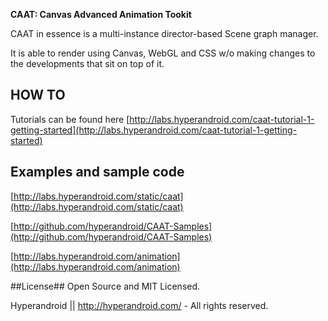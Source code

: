 **CAAT: Canvas Advanced Animation Tookit**

CAAT in essence is a multi-instance director-based Scene graph manager.

It is able to render using Canvas, WebGL and CSS w/o making changes to the developments that sit on top of it.

## HOW TO ##
Tutorials can be found here [http://labs.hyperandroid.com/caat-tutorial-1-getting-started](http://labs.hyperandroid.com/caat-tutorial-1-getting-started)

## Examples and sample code ##

[http://labs.hyperandroid.com/static/caat](http://labs.hyperandroid.com/static/caat)

[http://github.com/hyperandroid/CAAT-Samples](http://github.com/hyperandroid/CAAT-Samples)

[http://labs.hyperandroid.com/animation](http://labs.hyperandroid.com/animation)

##License##
Open Source and MIT Licensed.

Hyperandroid  ||  http://hyperandroid.com/ - All rights reserved.
